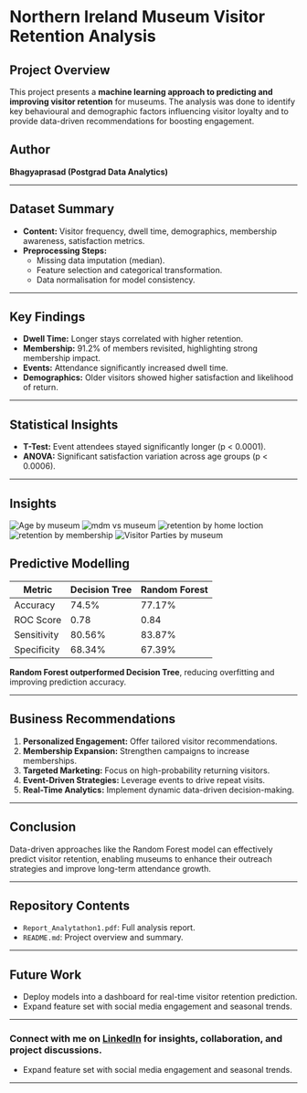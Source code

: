 # Northern Ireland Museum Visitor Retention Analysis

## Project Overview

This project presents a **machine learning approach to predicting and improving visitor retention** for museums. The analysis was done to identify key behavioural and demographic factors influencing visitor loyalty and to provide data-driven recommendations for boosting engagement.


## Author

**Bhagyaprasad (Postgrad Data Analytics)**

---

## Dataset Summary

- **Content:** Visitor frequency, dwell time, demographics, membership awareness, satisfaction metrics.
- **Preprocessing Steps:**
  - Missing data imputation (median).
  - Feature selection and categorical transformation.
  - Data normalisation for model consistency.

---

## Key Findings

- **Dwell Time:** Longer stays correlated with higher retention.
- **Membership:** 91.2% of members revisited, highlighting strong membership impact.
- **Events:** Attendance significantly increased dwell time.
- **Demographics:** Older visitors showed higher satisfaction and likelihood of return.

---

## Statistical Insights

- **T-Test:** Event attendees stayed significantly longer (p < 0.0001).
- **ANOVA:** Significant satisfaction variation across age groups (p < 0.0006).

---

## Insights 
![Age by museum](https://github.com/user-attachments/assets/c1b3d42e-87ea-4a49-9ac5-47c02ba8919a)
![mdm vs museum](https://github.com/user-attachments/assets/52765081-7d3d-4689-a40a-11881d002b33)
![retention by home loction](https://github.com/user-attachments/assets/acd5a322-e8bb-4d82-80dc-809910f6a97e)
![retention by membership](https://github.com/user-attachments/assets/8db179a8-101b-4f4a-b13d-0f1d39d37b52)
![Visitor Parties by museum](https://github.com/user-attachments/assets/e3216a08-8012-4d12-ae56-f40c072dd660)


## Predictive Modelling

| Metric        | Decision Tree | Random Forest |
|---------------|---------------|---------------|
| Accuracy      | 74.5%         | 77.17%        |
| ROC Score     | 0.78          | 0.84          |
| Sensitivity   | 80.56%        | 83.87%        |
| Specificity   | 68.34%        | 67.39%        |

**Random Forest outperformed Decision Tree**, reducing overfitting and improving prediction accuracy.

---

## Business Recommendations

1. **Personalized Engagement:** Offer tailored visitor recommendations.
2. **Membership Expansion:** Strengthen campaigns to increase memberships.
3. **Targeted Marketing:** Focus on high-probability returning visitors.
4. **Event-Driven Strategies:** Leverage events to drive repeat visits.
5. **Real-Time Analytics:** Implement dynamic data-driven decision-making.

---

## Conclusion

Data-driven approaches like the Random Forest model can effectively predict visitor retention, enabling museums to enhance their outreach strategies and improve long-term attendance growth.

---

## Repository Contents

- `Report_Analytathon1.pdf`: Full analysis report.
- `README.md`: Project overview and summary.

---

## Future Work

- Deploy models into a dashboard for real-time visitor retention prediction.
- Expand feature set with social media engagement and seasonal trends.

---

### Connect with me on [LinkedIn](https://www.linkedin.com/in/bhagyaprasad-vastrad-a652b6201/) for insights, collaboration, and project discussions.
- Expand feature set with social media engagement and seasonal trends.

---

